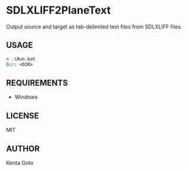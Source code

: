 # SDLXLIFF2PlaneText  

Output source and target as tab-delimited text files from SDLXLIFF files.  

## USAGE  
```cmd
> .\Run.bat
Dir: <DIR>
```

## REQUIREMENTS  
- Windows  

## LICENSE  
MIT

## AUTHOR  
Kenta Goto
